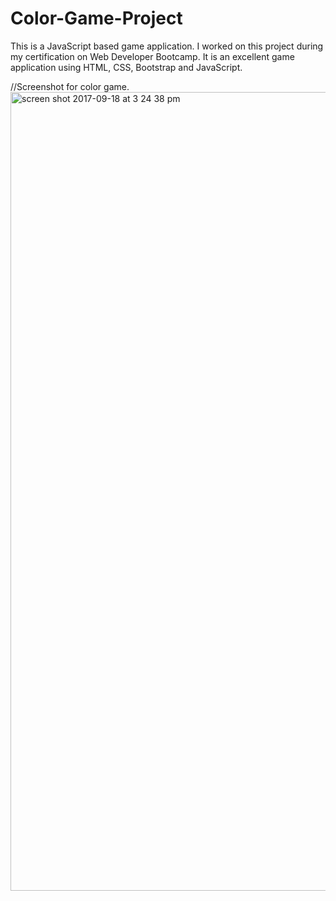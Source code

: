 # Color-Game-Project
This is a JavaScript based game application. I worked on this project during my certification on Web Developer Bootcamp. It is an excellent game application using HTML, CSS, Bootstrap and JavaScript. 

//Screenshot for color game.
<img width="1278" alt="screen shot 2017-09-18 at 3 24 38 pm" src="https://user-images.githubusercontent.com/31779751/30830352-a2a765a4-a1f8-11e7-9d13-828479aa8671.png">

